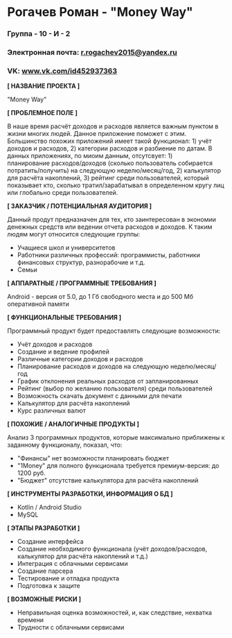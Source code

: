 # Рогачев Роман - "Money Way"

### Группа - 10 - И - 2
### Электронная почта: r.rogachev2015@yandex.ru
### VK: www.vk.com/id452937363

**[ НАЗВАНИЕ ПРОЕКТА ]**

"Money Way"

**[ ПРОБЛЕМНОЕ ПОЛЕ ]**

В наше время расчёт доходов и расходов является важным пунктом в жизни многих людей. Данное приложение поможет с этим. Большинство похожих приложений имеет такой функционал: 1) учёт доходов и расходов, 2) категории расходов и разбиение по датам. В данных приложениях, по миоим данным, отсутсвует: 1) планирование расходов/доходов (сколько пользователь собирается потратить/получить) на следующую неделю/месяц/год, 2) калькулятор для расчёта накоплений, 3) рейтинг среди пользователей, который показывает кто, сколько тратил/зарабатывал в определенном кругу лиц или глобально среди пользователей.

**[ ЗАКАЗЧИК / ПОТЕНЦИАЛЬНАЯ АУДИТОРИЯ ]**

Данный продут предназначен для тех, кто заинтересован в экономии денежных средств или ведении отчета расходов и доходов. К таким людям могут относится следующие группы:

* Учащиеся школ и университетов
* Работники различных профессий: программисты, работники финансовых структур, разнорабочие и т.д.
* Семьи

**[ АППАРАТНЫЕ / ПРОГРАММНЫЕ ТРЕБОВАНИЯ ]**

Android - версия от 5.0, до 1 Гб свободного места и до 500 Мб оперативной памяти

**[ ФУНКЦИОНАЛЬНЫЕ ТРЕБОВАНИЯ ]**

Программный продукт будет предоставлять следующие возможности:

* Учёт доходов и расходов
* Создание и ведение профилей
* Различные категории доходов и расходов
* Планирование расходов и доходов на следующую неделю/месяц/год
* График отклонения реальных расходов от запланированных
* Рейтинг (выбор по желанию пользователя) среди пользователей
* Возможность скачать документ с данными для печати
* Калькулятор для расчёта накоплений
* Курс различных валют

**[ ПОХОЖИЕ / АНАЛОГИЧНЫЕ ПРОДУКТЫ ]**

Анализ 3 программных продуктов, которые максимально приближены к заданному функционалу, показал, что:

* "Финансы" нет возможности планировать бюджет
* "1Money" для полного функционала требуется премиум-версия: до 1200 руб.
* "Бюджет" отсутствие калькулятора для расчёта накоплений

**[ ИНСТРУМЕНТЫ РАЗРАБОТКИ, ИНФОРМАЦИЯ О БД ]**

* Kotlin / Android Studio
* MySQL

**[ ЭТАПЫ РАЗРАБОТКИ ]**

* Создание интерфейса
* Создание необходимого функционала (учёт доходов/расходов, калькулятор для расчёта накоплений и т.д.)
* Интеграция с облачными сервисами
* Создание парсера
* Тестирование и отладка продукта
* Подготовка к защите

**[ ВОЗМОЖНЫЕ РИСКИ ]**

* Неправильная оценка возможностей, и, как следствие, нехватка времени
* Трудности с облачными сервисами
